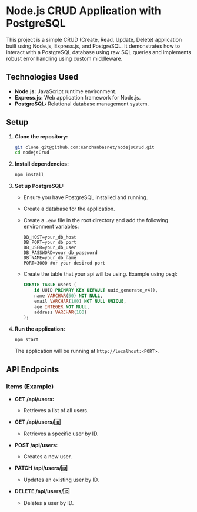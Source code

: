 # Node.js CRUD Application with PostgreSQL

This project is a simple CRUD (Create, Read, Update, Delete) application built using Node.js, Express.js, and PostgreSQL. It demonstrates how to interact with a PostgreSQL database using raw SQL queries and implements robust error handling using custom middleware.

## Technologies Used

- **Node.js:** JavaScript runtime environment.
- **Express.js:** Web application framework for Node.js.
- **PostgreSQL:** Relational database management system.

## Setup

1.  **Clone the repository:**

    ```bash
    git clone git@github.com:Kanchanbasnet/nodejsCrud.git
    cd nodejsCrud
    ```

2.  **Install dependencies:**

    ```bash
    npm install
    ```

3.  **Set up PostgreSQL:**

    - Ensure you have PostgreSQL installed and running.
    - Create a database for the application.
    - Create a `.env` file in the root directory and add the following environment variables:

      ```
      DB_HOST=your_db_host
      DB_PORT=your_db_port
      DB_USER=your_db_user
      DB_PASSWORD=your_db_password
      DB_NAME=your_db_name
      PORT=3000 #or your desired port
      ```

    - Create the table that your api will be using. Example using psql:

      ```sql
      CREATE TABLE users (
          id UUID PRIMARY KEY DEFAULT uuid_generate_v4(),
          name VARCHAR(50) NOT NULL,
          email VARCHAR(100) NOT NULL UNIQUE,
          age INTEGER NOT NULL,
          address VARCHAR(100)
      );
      ```

4.  **Run the application:**

    ```bash
    npm start
    ```

    The application will be running at `http://localhost:<PORT>`.

## API Endpoints

### Items (Example)

- **GET /api/users:**

  - Retrieves a list of all users.

- **GET /api/users/:id:**

  - Retrieves a specific user by ID.

- **POST /api/users:**

  - Creates a new user.

- **PATCH /api/users/:id:**

  - Updates an existing user by ID.

- **DELETE /api/users/:id:**
  - Deletes a user by ID.

